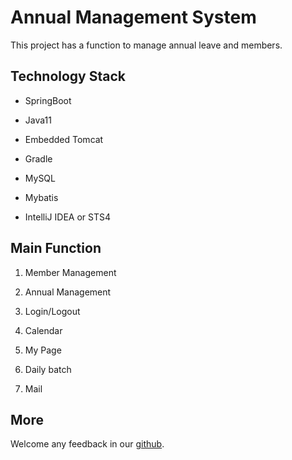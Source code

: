 # Annual Management System
This project has a function to manage annual leave and members.

## Technology Stack
- SpringBoot  

- Java11  

- Embedded Tomcat  

- Gradle  

- MySQL  

- Mybatis  

- IntelliJ IDEA or STS4   

## Main Function
1. Member Management

2. Annual Management

3. Login/Logout

4. Calendar

5. My Page

6. Daily batch

7. Mail

## More

Welcome any feedback in our [github](https://github.com/Gn0thiSeaut0n/Annual-Project).
